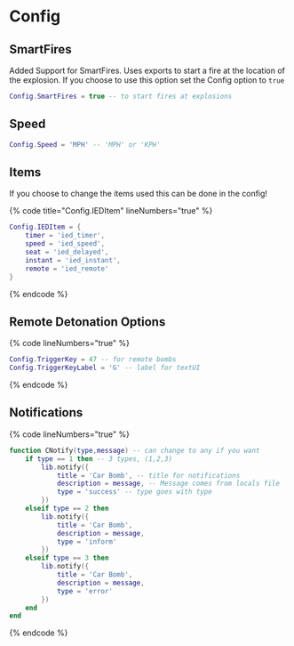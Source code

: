 # Config

## SmartFires

Added Support for SmartFires. Uses exports to start a fire at the location of the explosion. If you choose to use this option set the Config option to `true`

```lua
Config.SmartFires = true -- to start fires at explosions
```

## Speed

```lua
Config.Speed = 'MPH' -- 'MPH' or 'KPH'
```

## Items

If you choose to change the items used this can be done in the config!

{% code title="Config.IEDItem" lineNumbers="true" %}
```lua
Config.IEDItem = {
    timer = 'ied_timer',
    speed = 'ied_speed',
    seat = 'ied_delayed',
    instant = 'ied_instant',
    remote = 'ied_remote'
}
```
{% endcode %}

## Remote Detonation Options

{% code lineNumbers="true" %}
```lua
Config.TriggerKey = 47 -- for remote bombs
Config.TriggerKeyLabel = 'G' -- label for textUI
```
{% endcode %}

## Notifications

{% code lineNumbers="true" %}
```lua
function CNotify(type,message) -- can change to any if you want
    if type == 1 then -- 3 types, (1,2,3)
        lib.notify({
            title = 'Car Bomb', -- title for notifications
            description = message, -- Message comes from locals file
            type = 'success' -- type goes with type
        })
    elseif type == 2 then
        lib.notify({
            title = 'Car Bomb',
            description = message,
            type = 'inform'
        })
    elseif type == 3 then
        lib.notify({
            title = 'Car Bomb',
            description = message,
            type = 'error'
        })
    end
end
```
{% endcode %}

